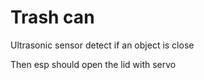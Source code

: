 # Trash can

Ultrasonic sensor detect if an object is close

Then esp should open the lid with servo
